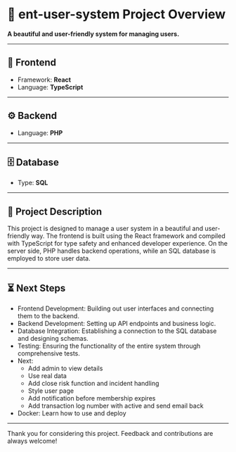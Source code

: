 # 🌟 ent-user-system Project Overview

**A beautiful and user-friendly system for managing users.**

---

## 🎨 Frontend

* Framework: **React**
* Language: **TypeScript**

---

## ⚙️ Backend

* Language: **PHP**

---

## 🗄️ Database

* Type: **SQL**

---

## 📖 Project Description

This project is designed to manage a user system in a beautiful and user-friendly way. The frontend is built using the React framework and compiled with TypeScript for type safety and enhanced developer experience. On the server side, PHP handles backend operations, while an SQL database is employed to store user data.

---

## ⏳ Next Steps

* Frontend Development: Building out user interfaces and connecting them to the backend.
* Backend Development: Setting up API endpoints and business logic.
* Database Integration: Establishing a connection to the SQL database and designing schemas.
* Testing: Ensuring the functionality of the entire system through comprehensive tests.
* Next:
    * Add admin to view details
    * Use real data
    * Add close risk function and incident handling
    * Style user page
    * Add notification before membership expires
    * Add transaction log number with active and send email back
* Docker: Learn how to use and deploy

---

Thank you for considering this project. Feedback and contributions are always welcome!
